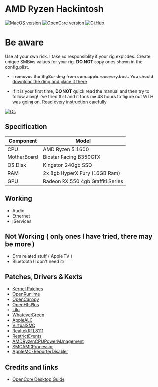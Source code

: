 # AMD Ryzen Hackintosh

[![MacOS version](https://img.shields.io/badge/macOS-11.5%20Beta%2020G5033c-informational.svg)](https://www.apple.com/macos)
[![OpenCore version](https://img.shields.io/badge/OpenCore-0.7.0-informational.svg)](https://github.com/acidanthera/OpenCorePkg)
[![GitHub](https://img.shields.io/github/license/sileshn/Ryzentosh?style=flat-square)](https://github.com/sileshn/Ryzentosh/blob/master/LICENSE)

# Be aware
Use at your own risk. I take no responsiblity if your rig explodes. Create unique SMBios values for your rig. **DO NOT** copy ones shown in the config.plist.

* I removed the BigSur dmg from com.apple.recovery.boot. You should [download the dmg and place it there](https://dortania.github.io/OpenCore-Install-Guide/installer-guide/winblows-install.html#downloading-macos)

* If it is your first time, **DO NOT** quick read the manual and then try to follow along! I've tried that and it took me 48 hours to figure out WTH was going on. Read every instruction carefully

[![Os](https://i.ibb.co/pwBb6r1/Screenshot-at-Jun-14-17-11-05.png)](https://ibb.co/XLrjfkW)

## Specification

| Component        | Model                                  |
| ---------------- | -------------------------------------- |
| CPU              | AMD Ryzen 5 1600                       |
| MotherBoard      | Biostar Racing B350GTX                 |
| OS Disk          | Kingston 240gb SSD                     |
| RAM              | 2x 8gb HyperX Fury (16GB Ram)          |
| GPU              | Radeon RX 550 4gb Graffiti Series      |

## Working

* Audio
* Ethernet
* iServices

## Not Working ( only ones I have tried, there may be more )

* Drm related stuff ( Apple TV )
* Bluetooth (I don't need it)

## Patches, Drivers & Kexts

* [Kernel Patches](https://github.com/AMD-OSX/AMD_Vanilla)
* [OpenRuntime](https://github.com/acidanthera/OpenCorePkg)
* [OpenCanopy](https://github.com/acidanthera/OpenCorePkg)
* [OpenHfsPlus](https://github.com/acidanthera/OpenCorePkg) 
* [Lilu](https://github.com/acidanthera/Lilu)
* [WhateverGreen](https://github.com/acidanthera/WhateverGreen)
* [AppleALC](https://github.com/acidanthera/AppleALC)
* [VirtualSMC](https://github.com/acidanthera/VirtualSMC)
* [RealtekRTL8111](https://github.com/Mieze/RTL8111_driver_for_OS_X)
* [RestrictEvents](https://github.com/acidanthera/RestrictEvents)
* [AMDRyzenCPUPowerManagement](https://github.com/trulyspinach/SMCAMDProcessor)
* [SMCAMDProcessor](https://github.com/trulyspinach/SMCAMDProcessor)
* [AppleMCEReporterDisabler](https://github.com/AMD-OSX/AMD_Vanilla/blob/opencore/ExtraAppleMCEReporterDisabler.kext.zip)

## Credits and links

* [OpenCore Desktop Guide](https://github.com/dortania/OpenCore-Desktop-Guide)